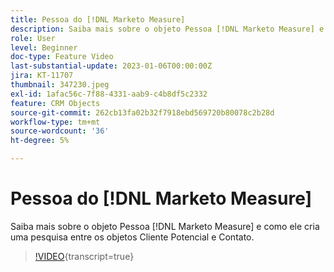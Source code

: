 ```yaml
---
title: Pessoa do [!DNL Marketo Measure]
description: Saiba mais sobre o objeto Pessoa [!DNL Marketo Measure] e como ele cria uma pesquisa entre os objetos Cliente Potencial e Contato.
role: User
level: Beginner
doc-type: Feature Video
last-substantial-update: 2023-01-06T00:00:00Z
jira: KT-11707
thumbnail: 347230.jpeg
exl-id: 1afac56c-7f88-4331-aab9-c4b8df5c2332
feature: CRM Objects
source-git-commit: 262cb13fa02b32f7918ebd569720b80078c2b28d
workflow-type: tm+mt
source-wordcount: '36'
ht-degree: 5%

---
```


# Pessoa do [!DNL Marketo Measure]

Saiba mais sobre o objeto Pessoa [!DNL Marketo Measure] e como ele cria uma pesquisa entre os objetos Cliente Potencial e Contato.

>[!VIDEO](https://video.tv.adobe.com/v/347230/?learn=on){transcript=true}
